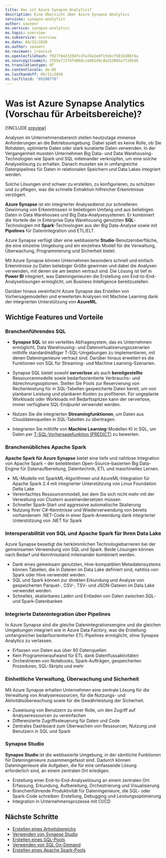 ```yaml
---
title: Was ist Azure Synapse Analytics?
description: Eine Übersicht über Azure Synapse Analytics
services: synapse-analytics
author: saveenr
ms.service: synapse-analytics
ms.topic: overview
ms.subservice: overview
ms.date: 04/15/2020
ms.author: saveenr
ms.reviewer: jrasnick
ms.openlocfilehash: f9277842339d7c4fa74e2e0f1febcf5916d86f4a
ms.sourcegitcommit: 3fb5e772f8f4068cc6d91d9cde253065a7f265d6
ms.translationtype: HT
ms.contentlocale: de-DE
ms.lasthandoff: 08/31/2020
ms.locfileid: "89180778"
---
```

# <a name="what-is-azure-synapse-analytics-workspaces-preview"></a>Was ist Azure Synapse Analytics (Vorschau für Arbeitsbereiche)?

[!INCLUDE [preview](includes/note-preview.md)]

Analysen im Unternehmensbereich stellen heutzutage immense Anforderungen an die Betriebsumgebung. Dabei spielt es keine Rolle, ob Sie Rohdaten, optimierte Daten oder stark kuratierte Daten verwenden. In der Vergangenheit mussten Unternehmen Big Data- und Data Warehousing-Technologien wie Spark und SQL miteinander verknüpfen, um eine solche Analyselösung zu erhalten. Danach mussten sie in umfangreiche Datenpipelines für Daten in relationalen Speichern und Data Lakes integriert werden.  

Solche Lösungen sind schwer zu erstellen, zu konfigurieren, zu schützen und zu pflegen, was die schnelle Extraktion hilfreicher Erkenntnisse verzögert.

**Azure Synapse** ist ein integrierter Analysedienst zur schnelleren Gewinnung von Erkenntnissen in beliebigem Umfang und aus beliebigen Daten in Data Warehouses und Big Data-Analysesystemen. Er kombiniert die Vorteile der in Enterprise Data Warehousing genutzten **SQL**-Technologien mit **Spark**-Technologien aus der Big Data-Analyse sowie mit **Pipelines** für Datenintegration und ETL/ELT.

Azure Synapse verfügt über eine webbasierte **Studio**-Benutzeroberfläche, die eine einzelne Umgebung und ein einzelnes Modell für die Verwaltung, Überwachung, Programmierung und Sicherheit bietet.

Mit Azure Synapse können Unternehmen besonders schnell und einfach Erkenntnisse zu Daten beliebiger Größe gewinnen und dabei die Analysen verwenden, mit denen sie am besten vertraut sind. Die Lösung ist tief in **Power BI** integriert, was Dateningenieuren die Erstellung von End-to-End-Analyselösungen ermöglicht, um Business Intelligence bereitzustellen.

Darüber hinaus vereinfacht Azure Synapse das Erstellen von Vorhersagemodellen und erweiterten Analysen mit Machine Learning dank der integrierten Unterstützung von **AzureML**.

## <a name="key-features--benefits"></a>Wichtige Features und Vorteile

### <a name="industry-leading-sql"></a>Branchenführendes SQL

* **Synapse SQL** ist ein verteiltes Abfragesystem, das es Unternehmen ermöglicht, Data Warehousing- und Datenvirtualisierungsszenarien mithilfe standardmäßiger T-SQL-Umgebungen zu implementieren, mit denen Dateningenieure vertraut sind. Darüber hinaus erweitert es die Funktionen von SQL für Streaming- und Machine Learning-Szenarien.

* Synapse SQL bietet sowohl **serverlose** als auch **bereitgestellte** Ressourcenmodelle sowie bedarfsorientierte Verbrauchs- und Abrechnungsoptionen. Stellen Sie Pools zur Reservierung von Rechenleistung für in SQL-Tabellen gespeicherte Daten bereit, um von planbarer Leistung und planbaren Kosten zu profitieren. Für ungeplante Workloads oder Workloads mit Bedarfsspitzen kann der serverlose, immer verfügbare SQL-Endpunkt verwendet werden.
* Nutzen Sie die integrierten **Streamingfunktionen**, um Daten aus Clouddatenquellen in SQL-Tabellen zu übertragen.
* Integrieren Sie mithilfe von **Machine Learning**-Modellen KI in SQL, um Daten per [T-SQL-Vorhersagefunktion (PREDICT)](https://docs.microsoft.com/sql/t-sql/queries/predict-transact-sql?view=azure-sqldw-latest) zu bewerten.

### <a name="industry-standard-apache-spark"></a>Branchenübliches Apache Spark

**Apache Spark für Azure Synapse** bietet eine tiefe und nahtlose Integration von Apache Spark – der beliebtesten Open-Source-basierten Big Data-Engine für Datenaufbereitung, Datentechnik, ETL und maschinelles Lernen.

* ML-Modelle mit SparkML-Algorithmen und AzureML-Integration für Apache Spark 2.4 mit integrierter Unterstützung von Linux Foundation Delta Lake
* Vereinfachtes Ressourcenmodell, bei dem Sie sich nicht mehr mit der Verwaltung von Clustern auseinandersetzen müssen
* Schneller Spark-Start und aggressive automatische Skalierung
* Nutzung Ihrer C#-Kenntnisse und Wiederverwendung von bereits vorhandenem .NET-Code in einer Spark-Anwendung dank integrierter Unterstützung von .NET für Spark

### <a name="interop-of-sql-and-apache-spark-on-your-data-lake"></a>Interoperabilität von SQL und Apache Spark für Ihren Data Lake

Azure Synapse beseitigt die herkömmlichen Technologiebarrieren bei der gemeinsamen Verwendung von SQL und Spark. Beide Lösungen können nach Bedarf und Kenntnisstand miteinander kombiniert werden.

* Dank eines gemeinsam genutzten, Hive-kompatiblen Metadatensystems können Tabellen, die in Dateien im Data Lake definiert sind, nahtlos von Spark oder Hive verwendet werden.
* SQL und Spark können zur direkten Erkundung und Analyse von gespeicherten Parquet-, CSV-, TSV- und JSON-Dateien im Data Lake verwendet werden.
* Schnelles, skalierbares Laden und Entladen von Daten zwischen SQL- und Spark-Datenbanken

### <a name="built-in-data-integration-via-pipelines"></a>Integrierte Datenintegration über Pipelines

In Azure Synapse sind die gleiche Datenintegrationsengine und die gleichen Umgebungen integriert wie in Azure Data Factory, was die Erstellung umfangreicher bedarfsorientierter ETL-Pipelines ermöglicht, ohne Synapse Analytics zu verlassen.

* Erfassen von Daten aus über 90 Datenquellen
* Kein Programmieraufwand für ETL dank Datenflussaktivitäten
* Orchestrieren von Notebooks, Spark-Aufträgen, gespeicherten Prozeduren, SQL-Skripts und mehr

### <a name="unified-management-monitoring-and-security"></a>Einheitliche Verwaltung, Überwachung und Sicherheit

Mit Azure Synapse erhalten Unternehmen eine zentrale Lösung für die Verwaltung von Analyseressourcen, für die Nutzungs- und Aktivitätsüberwachung sowie für die Gewährleistung der Sicherheit.

* Zuweisung von Benutzern zu einer Rolle, um den Zugriff auf Analyseressourcen zu vereinfachen
* Differenzierte Zugriffssteuerung für Daten und Code
* Zentrales Dashboard zum Überwachen von Ressourcen, Nutzung und Benutzern in SQL und Spark

### <a name="synapse-studio"></a>Synapse Studio

**Synapse Studio** ist die webbasierte Umgebung, in der sämtliche Funktionen für Dateningenieure zusammengefasst sind. Dadurch können Dateningenieure alle Aufgaben, die für eine umfassende Lösung erforderlich sind, an einem zentralen Ort erledigen.

* Erstellung einer End-to-End-Analyselösung an einem zentralen Ort: Erfassung, Erkundung, Aufbereitung, Orchestrierung und Visualisierung
* Branchenführende Produktivität für Dateningenieure, die SQL- oder Spark-Code schreiben: Erstellung, Debugging und Leistungsoptimierung
* Integration in Unternehmensprozesse mit CI/CD

## <a name="next-steps"></a>Nächste Schritte

* [Erstellen eines Arbeitsbereichs](quickstart-create-workspace.md)
* [Verwenden von Synapse Studio](quickstart-synapse-studio.md)
* [Erstellen eines SQL-Pools](quickstart-create-sql-pool-portal.md)
* [Verwenden von SQL On-Demand](quickstart-sql-on-demand.md)
* [Erstellen eines Apache Spark-Pools](quickstart-create-apache-spark-pool-portal.md)
